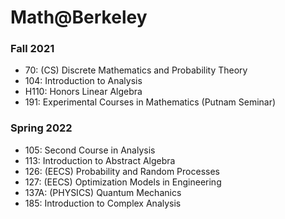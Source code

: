 # Math@Berkeley

### Fall 2021
- 70: (CS) Discrete Mathematics and Probability Theory
- 104: Introduction to Analysis
- H110: Honors Linear Algebra
- 191: Experimental Courses in Mathematics (Putnam Seminar)

### Spring 2022
- 105: Second Course in Analysis
- 113: Introduction to Abstract Algebra
- 126: (EECS) Probability and Random Processes
- 127: (EECS) Optimization Models in Engineering
- 137A: (PHYSICS) Quantum Mechanics
- 185: Introduction to Complex Analysis
